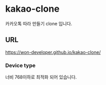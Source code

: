 # kakao-clone

카카오톡 따라 만들기 clone 입니다.

## URL

https://won-developer.github.io/kakao-clone/

### Device type

너비 768이하로 최적화 되어 있습니다.